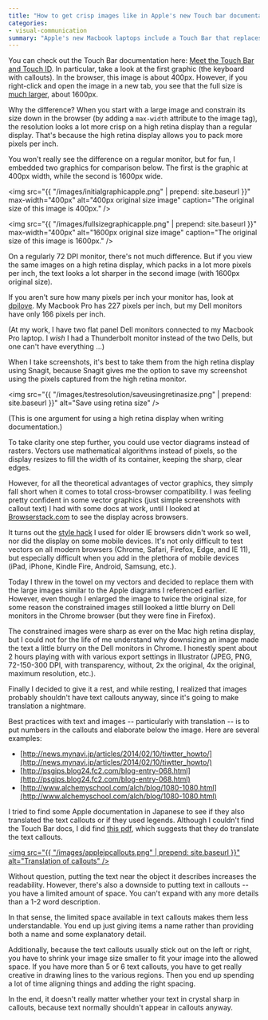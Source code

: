 ```yaml
---
title: "How to get crisp images like in Apple's new Touch bar documentation"
categories:
- visual-communication
summary: "Apple's new Macbook laptops include a Touch Bar that replaces the function keys at the top of the keyboard. You can program these keys with your own custom functions. I was curious to see what the documentation for the Touch Bar looked like. In looking at the Apple docs, the most interesting element is the image sizes -- the original image sizes are 4 times the size of the shown graphic. This technique helps create a sharp, crisp look to text when the large image is constrained in the browser. However, I'm not sure that text callouts are the best strategy for images, especially if you're planning to translate the content."
---
```


You can check out the Touch Bar documentation here: [Meet the Touch Bar and Touch ID](https://help.apple.com/macbookprothunderbolt3/late-2016/#/apdea299d0db). In particular, take a look at the first graphic (the keyboard with callouts). In the browser, this image is about 400px. However, if you right-click and open the image in a new tab, you see that the full size is [much larger](https://help.apple.com/macbookprothunderbolt3/late-2016/en.lproj/Art/P0011_MBP4KeyboardTopView.png), about 1600px.

Why the difference? When you start with a large image and constrain its size down in the browser (by adding a `max-width` attribute to the image tag), the resolution looks a lot more crisp on a high retina display than a regular display. That's because the high retina display allows you to pack more pixels per inch.

You won't really see the difference on a regular monitor, but for fun, I embedded two graphics for comparison below. The first is the graphic at 400px width, while the second is 1600px wide.

<img src="{{ "/images/initialgraphicapple.png" | prepend: site.baseurl }}" max-width="400px" alt="400px original size image" caption="The original size of this image is 400px." />

<img src="{{ "/images/fullsizegraphicapple.png" | prepend: site.baseurl }}" max-width="400px" alt="1600px original size image" caption="The original size of this image is 1600px." />

On a regularly 72 DPI monitor, there's not much difference. But if you view the same images on a high retina display, which packs in a lot more pixels per inch, the text looks a lot sharper in the second image (with 1600px original size).

If you aren't sure how many pixels per inch your monitor has, look at [dpilove](http://dpi.lv/). My Macbook Pro has 227 pixels per inch, but my Dell monitors have only 166 pixels per inch.

(At my work, I have two flat panel Dell monitors connected to my Macbook Pro laptop. I *wish* I had a Thunderbolt monitor instead of the two Dells, but one can't have everything ...)

When I take screenshots, it's best to take them from the high retina display using Snagit, because Snagit gives me the option to save my screenshot using the pixels captured from the high retina monitor. 

<img src="{{ "/images/testresolution/saveusingretinasize.png" | prepend: site.baseurl }}" alt="Save using retina size" />

(This is one argument for using a high retina display when writing documentation.)

To take clarity one step further, you could use vector diagrams instead of rasters. Vectors use mathematical algorithms instead of pixels, so the display resizes to fill the width of its container, keeping the sharp, clear edges.

However, for all the theoretical advantages of vector graphics, they simply fall short when it comes to total cross-browser compatibility. I was feeling pretty confident in some vector graphics (just simple screenshots with callout text) I had with some docs at work, until I looked at [Browserstack.com](https://www.browserstack.com) to see the display across browsers. 

It turns out the [style hack](https://gist.github.com/larrybotha/7881691) I used for older IE browsers didn't work so well, nor did the display on some mobile devices. It's not only difficult to test vectors on all modern browsers (Chrome, Safari, Firefox, Edge, and IE 11), but especially difficult when you add in the plethora of mobile devices (iPad, iPhone, Kindle Fire, Android, Samsung, etc.).

Today I threw in the towel on my vectors and decided to replace them with the large images similar to the Apple diagrams I referenced earlier. However, even though I enlarged the image to twice the original size, for some reason the constrained images still looked a little blurry on Dell monitors in the Chrome browser (but they were fine in Firefox). 

The constrained images were sharp as ever on the Mac high retina display, but I could not for the life of me understand why downsizing an image made the text a little blurry on the Dell monitors in Chrome. I honestly spent about 2 hours playing with with various export settings in Illustrator (JPEG, PNG, 72-150-300 DPI, with transparency, without, 2x the original, 4x the original, maximum resolution, etc.). 

Finally I decided to give it a rest, and while resting, I realized that images probably shouldn't have text callouts anyway, since it's going to make translation a nightmare. 

Best practices with text and images -- particularly with translation -- is to put numbers in the callouts and elaborate below the image. Here are several examples:

* [http://news.mynavi.jp/articles/2014/02/10/tiwtter_howto/](http://news.mynavi.jp/articles/2014/02/10/tiwtter_howto/)
* [http://psgips.blog24.fc2.com/blog-entry-068.html](http://psgips.blog24.fc2.com/blog-entry-068.html)
* [http://www.alchemyschool.com/alch/blog/1080-1080.html](http://www.alchemyschool.com/alch/blog/1080-1080.html)

I tried to find some Apple documentation in Japanese to see if they also translated the text callouts or if they used legends. Although I couldn't find the Touch Bar docs, I did find [this pdf](https://manuals.info.apple.com/MANUALS/1000/MA1761/ja_JP/macbook_pro_13_2t3_late2016_qs_j.pdf), which suggests that they do translate the text callouts. 

<a href="https://manuals.info.apple.com/MANUALS/1000/MA1761/ja_JP/macbook_pro_13_2t3_late2016_qs_j.pdf"><img src="{{ "/images/applejpcallouts.png" | prepend: site.baseurl }}" alt="Translation of callouts" /></a>

Without question, putting the text near the object it describes increases the readability. However, there's also a downside to putting text in callouts -- you have a limited amount of space. You can't expand with any more details than a 1-2 word description. 

In that sense, the limited space available in text callouts makes them less understandable. You end up just giving items a name rather than providing both a name and some explanatory detail.

Additionally, because the text callouts usually stick out on the left or right, you have to shrink your image size smaller to fit your image into the allowed space. If you have more than 5 or 6 text callouts, you have to get really creative in drawing lines to the various regions. Then you end up spending a lot of time aligning things and adding the right spacing. 

In the end, it doesn't really matter whether your text in crystal sharp in callouts, because text normally shouldn't appear in callouts anyway.




